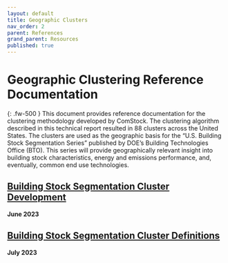 ```yaml
---
layout: default
title: Geographic Clusters
nav_order: 2
parent: References
grand_parent: Resources
published: true
---
```


# Geographic Clustering Reference Documentation
{: .fw-500 }
This document provides reference documentation for the clustering methodology developed by ComStock. The clustering algorithm described in this technical report resulted in 88 clusters across the United States. The clusters are used as the geographic basis for the “U.S. Building Stock Segmentation Series” published by DOE’s Building Technologies Office (BTO). This series will provide geographically relevant insight into building stock characteristics, energy and emissions performance, and, eventually, common end use technologies.

## [Building Stock Segmentation Cluster Development](https://www.nrel.gov/docs/fy23osti/84648.pdf)
**June 2023**

## [Building Stock Segmentation Cluster Definitions](https://oedi-data-lake.s3.amazonaws.com/nrel-pds-building-stock/end-use-load-profiles-for-us-building-stock/2023/comstock_amy2018_release_1/geographic_information/stock_cluster_definition_2023.06.27.csv)
**July 2023**
